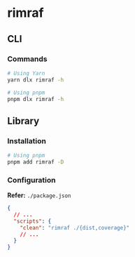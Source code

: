 # rimraf

## CLI

### Commands

```sh
# Using Yarn
yarn dlx rimraf -h

# Using pnpm
pnpm dlx rimraf -h
```

## Library

### Installation

```sh
# Using pnpm
pnpm add rimraf -D
```

### Configuration

**Refer:** `./package.json`

```json
{
  // ...
  "scripts": {
    "clean": "rimraf ./{dist,coverage}"
    // ...
  }
}
```
